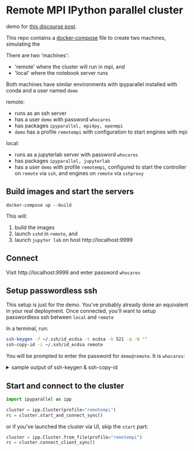 # Remote MPI IPython parallel cluster

demo for [this discourse post][post].

[post]: https://discourse.jupyter.org/t/ipython-cluster-tab-create-a-new-profile/18593

This repo contains a [docker-compose][] file to create two machines, simulating the

[docker-compose]: https://docs.docker.com/compose

There are two 'machines':

- 'remote' where the cluster will run in mpi, and
- 'local' where the notebook server runs

Both machines have similar environments with ipyparallel installed with conda and a user named `demo`

remote:

- runs as an ssh server
- has a user `demo` with password `whocares`
- has packages `ipyparallel, mpi4py, openmpi`
- `demo` has a profile `remotempi` with configuration to start engines with mpi

local:

- runs as a jupyterlab server with password `whocares`
- has packages `ipyparallel, jupyterlab`
- has a user `demo` with profile `remotempi`,
  configured to start the controller on `remote` via `ssh`,
  and engines on `remote` via `sshproxy`

## Build images and start the servers

```
docker-compose up --build
```

This will:

1. build the images
2. launch `sshd` in `remote`, and
3. launch `jupyter lab` on host http://localhost:9999

## Connect

Visit http://localhost:9999 and enter password `whocares`

## Setup passwordless ssh

This setup is just for the demo.
You've probably already done an equivalent in your real deployment.
Once connected, you'll want to setup passwordless ssh between `local` and `remote`

In a terminal, run:

```bash
ssh-keygen -f ~/.ssh/id_ecdsa -t ecdsa -b 521 -q -N ""
ssh-copy-id -i ~/.ssh/id_ecdsa remote
```

You will be prompted to enter the password for `demo@remote`.
It is `whocares`:

<details>
    <summary>sample output of ssh-keygen & ssh-copy-id</summary>

```
demo@local:~$ ssh-keygen -f ~/.ssh/id_ecdsa -t ecdsa -b 521 -q -N ""
demo@local:~$ ssh-copy-id -i ~/.ssh/id_ecdsa remote
/usr/bin/ssh-copy-id: INFO: Source of key(s) to be installed: "/home/demo/.ssh/id_ecdsa.pub"
The authenticity of host 'remote (172.19.0.2)' can't be established.
ED25519 key fingerprint is SHA256:TK6TemW6RKn0vVY+27kStMRvQnhFOT606mn/aP7Mp6o.
This key is not known by any other names
Are you sure you want to continue connecting (yes/no/[fingerprint])? yes
/usr/bin/ssh-copy-id: INFO: attempting to log in with the new key(s), to filter out any that are already installed
/usr/bin/ssh-copy-id: INFO: 1 key(s) remain to be installed -- if you are prompted now it is to install the new keys
demo@remote's password:

Number of key(s) added: 1

Now try logging into the machine, with:   "ssh 'remote'"
and check to make sure that only the key(s) you wanted were added.
```

</details>

## Start and connect to the cluster

```python
import ipyparallel as ipp

cluster = ipp.Cluster(profile="remotempi")
rc = cluster.start_and_connect_sync()
```

or if you've launched the cluster via UI, skip the `start` part:

```python
cluster = ipp.Cluster.from_file(profile="remotempi")
rc = cluster.connect_client_sync()
```
